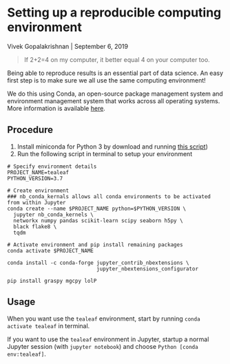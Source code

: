 # Setting up a reproducible computing environment

Vivek Gopalakrishnan | September 6, 2019

> If 2+2=4 on my computer, it better equal 4 on your computer too.

Being able to reproduce results is an essential part of data science.
An easy first step is to make sure we all use the same computing environment!

We do this using Conda, an open-source package management system and environment 
management system that works across all operating systems. More information is
available [here](https://conda.io/en/latest/).

## Procedure

1. Install miniconda for Python 3 by download and running [this script](https://repo.anaconda.com/miniconda/Miniconda3-latest-MacOSX-x86_64.sh))
2. Run the following script in terminal to setup your environment
```
# Specify environment details
PROJECT_NAME=tealeaf
PYTHON_VERSION=3.7

# Create environment
### nb_conda_kernals allows all conda environments to be activated from within Jupyter
conda create --name $PROJECT_NAME python=$PYTHON_VERSION \
  jupyter nb_conda_kernels \
  networkx numpy pandas scikit-learn scipy seaborn h5py \
  black flake8 \
  tqdm
 
# Activate environment and pip install remaining packages
conda activate $PROJECT_NAME

conda install -c conda-forge jupyter_contrib_nbextensions \
                             jupyter_nbextensions_configurator

pip install graspy mgcpy lolP
```

## Usage

When you want use the `tealeaf` environment, start by running `conda activate tealeaf` in terminal.

If you want to use the `tealeaf` environment in Jupyter, startup a normal Jupyter session
(with `jupyter notebook`) and choose `Python [conda env:tealeaf]`. 